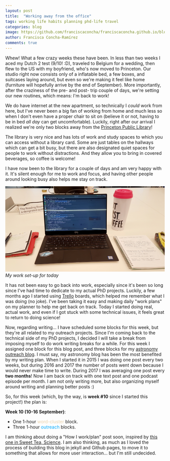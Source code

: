 ```yaml
---
layout: post
title:  "Working away from the office"
tags: working life habits planning phd-life travel
categories: blog
image: https://github.com/franciscaconcha/franciscaconcha.github.io/blob/master/images/blog/2018-09-10%2014.43.23.jpg?raw=true
author: Francisca Concha-Ramírez
comments: true
---
```


Whew! What a few crazy weeks these have been. In less than two weeks I aced my Dutch 2 test (9/10! :D), traveled to Belgium for a wedding, then flew to the US with my boyfriend, who's now moved to Princeton. Our studio right now consists only of a inflatable bed, a few boxes, and suitcases laying around, but even so we're making it feel like home (furniture will hopefully arrive by the end of September). More importantly, after the craziness of the pre- and post- trip couple of days, we're setting our new routines, which means: I'm back to work!

We do have internet at the new apartment, so technically I _could_ work from here, but I've never been a big fan of working from home and much less so when I don't even have a proper chair to sit on (believe it or not, having to be in bed _all day_ can get uncomfortable). Luckily, right after our arrival I realized we're only two blocks away from the <a href="https://princetonlibrary.org/" target="blank">Princeton Public Library<i class="fa fa-fw fa-external-link"></i></a>!

The library is very nice and has lots of work and study spaces to which you can access without a library card. Some are just tables on the hallways which can get a bit busy, but there are also designated quiet spaces for people to work without distractions. And they allow you to bring in covered beverages, so coffee is welcome!

I have now been to the library for a couple of days and am very happy with it. It's silent enough for me to work and focus, and having other people around looking busy also helps me stay on track.

![Library](https://github.com/franciscaconcha/franciscaconcha.github.io/blob/master/images/blog/2018-09-10%2014.43.23.jpg?raw=true "Library")
*My work set-up for today*

It has not been easy to go back into work, especially since it's been so long since I've had time to dedicate to my actual PhD projects. Luckily, a few months ago I started using <a href="https://trello.com/" target="blank">Trello<i class="fa fa-fw fa-external-link"></i></a> boards, which helped me remember what I was doing (no joke). I've been taking it easy and making daily "work plans" on my planner to help me get back on track. Today I started doing real, actual work, and even if I got stuck with some technical issues, it feels great to return to doing science!

Now, regarding writing... I have scheduled some blocks for this week, but they're all related to my outreach projects. Since I'm coming back to the technical side of my PhD projects, I decided I will take a break from imposing myself to do work writing breaks for a while. For this week I assigned one block for this blog post, and three blocks for my <a href="http://primerfoton.cl" target="blank">astronomy outreach blog<i class="fa fa-fw fa-external-link"></i></a>. I must say, my astronomy blog has been the most benefited by my writing plan. When I started it in 2015 I was doing one post every two weeks, but during 2016 and 2017 the number of posts went down because I would never make time to write. During 2017 I was averaging one post every **two months**! Now I am back on track with one text post and one podcast episode per month. I am not only writing more, but also organizing myself around writing and planning better posts :)

So, for this week (which, by the way, is **week #10** since I started this project!) the plan is:

**Week 10 (10-16 September)**:  
* One 1-hour <font color="#EAD2AC">word-cluster</font> block.  
* Three 1-hour <font color="#00aaff">outreach</font> blocks.  

I am thinking about doing a "How I work/plan" post soon, inspired by <a href="https://sweetteascience.com/2018/08/24/my-statstud-starter-satchel-set-up/" target="blank">this one in Sweet Tea, Science<i class="fa fa-fw fa-external-link"></i></a>. I am also thinking, as much as I loved the process of building this blog in jekyll and Github pages, to move it to something that allows for more user interaction... but I'm still undecided.
